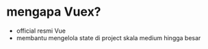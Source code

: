 # mengapa Vuex?

- official resmi Vue
- membantu mengelola state di project skala medium hingga besar